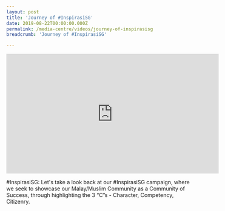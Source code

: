 ```yaml
---
layout: post
title: 'Journey of #InspirasiSG'
date: 2019-08-22T00:00:00.000Z
permalink: /media-centre/videos/journey-of-inspirasisg
breadcrumb: 'Journey of #InspirasiSG'

---
```



<div class="bp-youtube">
 <iframe width="560" height="315" src="https://www.youtube.com/embed/SKLDLNlYg8Q" frameborder="0" allow="accelerometer; autoplay; encrypted-media; gyroscope; picture-in-picture" allowfullscreen></iframe>
 </div>
 
#InspirasiSG: Let's take a look back at our #InspirasiSG campaign, where we seek to showcase our Malay/Muslim Community as a Community of Success, through highlighting the 3 “C”s - Character, Competency, Citizenry.
